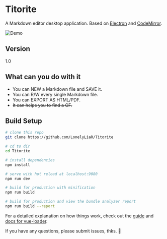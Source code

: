 # Titorite

A Markdown editor desktop application. Based on [Electron](https://electron.atom.io/) and [CodeMirror](https://github.com/codemirror/CodeMirror).

![Demo](http://i2.bvimg.com/616646/6f1353089b5a3247.gif)

## Version
1.0

## What can you do with it
- You can NEW a Markdown file and SAVE it.
- You can R/W every single Markdown file.
- You can EXPORT AS HTML/PDF.
- ~~It can helps you to find a GF.~~

## Build Setup

``` bash
# clone this repo
git clone https://github.com/LonelyLiaR/Titorite

# cd to dir
cd Titorite

# install dependencies
npm install

# serve with hot reload at localhost:9080
npm run dev

# build for production with minification
npm run build

# build for production and view the bundle analyzer report
npm run build --report
```

For a detailed explanation on how things work, check out the [guide](http://vuejs-templates.github.io/webpack/) and [docs for vue-loader](http://vuejs.github.io/vue-loader).

If you have any questions, please submit issues, thks. :facepunch: